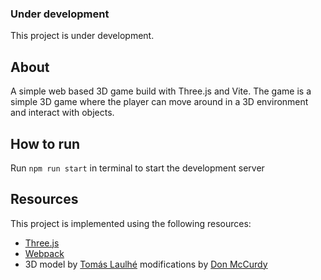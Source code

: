 ### Under development
This project is under development.

## About
A simple web based 3D game build with Three.js and Vite. The game is a simple 3D game where the player can move around in a 3D environment and interact with objects.

## How to run
Run `npm run start` in terminal to start the development server

## Resources
This project is implemented using the following resources:
- [Three.js](https://threejs.org/)
- [Webpack](https://webpack.js.org/)
- 3D model by [Tomás Laulhé](https://www.patreon.com/quaternius) modifications by [Don McCurdy](https://donmccurdy.com/)
